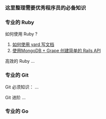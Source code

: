 ### 这里整理需要优秀程序员的必备知识

### 专业的 Ruby

如何使用 Ruby ?
1. [如何使用 yard 写文档](https://github.com/xiao2shiqi/strongest_programmer/blob/main/ruby/how_usr_ruby/1_how_to_use_yard.md)
2. [使用MongoDB + Grape 创建简单的 Rails API](https://github.com/xiao2shiqi/strongest_programmer/blob/main/ruby/how_usr_ruby/2_create_a_simple_rails_api.md)

高效的 Ruby 
...

### 专业的 Git 

Git 必须知识：
...

Git 进阶
...

### 专业的 Go